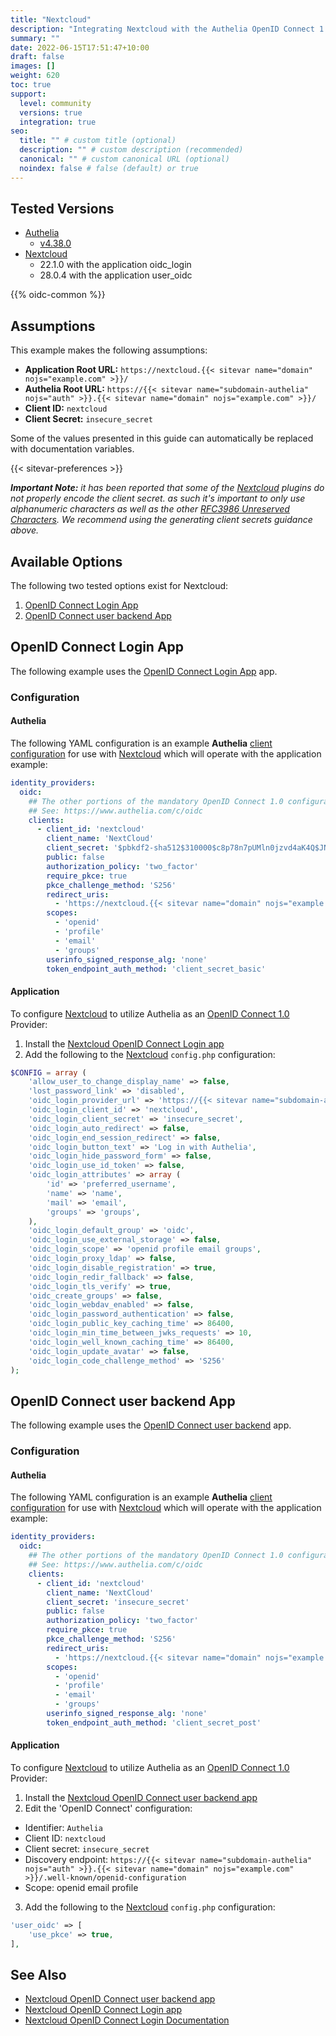 ```yaml
---
title: "Nextcloud"
description: "Integrating Nextcloud with the Authelia OpenID Connect 1.0 Provider."
summary: ""
date: 2022-06-15T17:51:47+10:00
draft: false
images: []
weight: 620
toc: true
support:
  level: community
  versions: true
  integration: true
seo:
  title: "" # custom title (optional)
  description: "" # custom description (recommended)
  canonical: "" # custom canonical URL (optional)
  noindex: false # false (default) or true
---
```


## Tested Versions

* [Authelia]
  * [v4.38.0](https://github.com/authelia/authelia/releases/tag/v4.38.0)
* [Nextcloud]
  * 22.1.0 with the application oidc_login
  * 28.0.4 with the application user_oidc

{{% oidc-common %}}

## Assumptions

This example makes the following assumptions:

* __Application Root URL:__ `https://nextcloud.{{< sitevar name="domain" nojs="example.com" >}}/`
* __Authelia Root URL:__ `https://{{< sitevar name="subdomain-authelia" nojs="auth" >}}.{{< sitevar name="domain" nojs="example.com" >}}/`
* __Client ID:__ `nextcloud`
* __Client Secret:__ `insecure_secret`

Some of the values presented in this guide can automatically be replaced with documentation variables.

{{< sitevar-preferences >}}

*__Important Note:__ it has been reported that some of the [Nextcloud] plugins do not properly encode the client secret.
as such it's important to only use alphanumeric characters as well as the other
[RFC3986 Unreserved Characters](https://datatracker.ietf.org/doc/html/rfc3986#section-2.3). We recommend using the
generating client secrets guidance above.*

## Available Options

The following two tested options exist for Nextcloud:

1. [OpenID Connect Login App](#openid-connect-login-app)
2. [OpenID Connect user backend App](#openid-connect-user-backend-app)

## OpenID Connect Login App

The following example uses the [OpenID Connect Login App](https://apps.nextcloud.com/apps/oidc_login) app.

### Configuration

#### Authelia

The following YAML configuration is an example __Authelia__
[client configuration] for use with [Nextcloud]
which will operate with the application example:

```yaml {title="configuration.yml"}
identity_providers:
  oidc:
    ## The other portions of the mandatory OpenID Connect 1.0 configuration go here.
    ## See: https://www.authelia.com/c/oidc
    clients:
      - client_id: 'nextcloud'
        client_name: 'NextCloud'
        client_secret: '$pbkdf2-sha512$310000$c8p78n7pUMln0jzvd4aK4Q$JNRBzwAo0ek5qKn50cFzzvE9RXV88h1wJn5KGiHrD0YKtZaR/nCb2CJPOsKaPK0hjf.9yHxzQGZziziccp6Yng'  # The digest of 'insecure_secret'.
        public: false
        authorization_policy: 'two_factor'
        require_pkce: true
        pkce_challenge_method: 'S256'
        redirect_uris:
          - 'https://nextcloud.{{< sitevar name="domain" nojs="example.com" >}}/apps/oidc_login/oidc'
        scopes:
          - 'openid'
          - 'profile'
          - 'email'
          - 'groups'
        userinfo_signed_response_alg: 'none'
        token_endpoint_auth_method: 'client_secret_basic'
```

#### Application

To configure [Nextcloud] to utilize Authelia as an [OpenID Connect 1.0] Provider:

1. Install the [Nextcloud OpenID Connect Login app]
2. Add the following to the [Nextcloud] `config.php` configuration:

```php
$CONFIG = array (
    'allow_user_to_change_display_name' => false,
    'lost_password_link' => 'disabled',
    'oidc_login_provider_url' => 'https://{{< sitevar name="subdomain-authelia" nojs="auth" >}}.{{< sitevar name="domain" nojs="example.com" >}}',
    'oidc_login_client_id' => 'nextcloud',
    'oidc_login_client_secret' => 'insecure_secret',
    'oidc_login_auto_redirect' => false,
    'oidc_login_end_session_redirect' => false,
    'oidc_login_button_text' => 'Log in with Authelia',
    'oidc_login_hide_password_form' => false,
    'oidc_login_use_id_token' => false,
    'oidc_login_attributes' => array (
        'id' => 'preferred_username',
        'name' => 'name',
        'mail' => 'email',
        'groups' => 'groups',
    ),
    'oidc_login_default_group' => 'oidc',
    'oidc_login_use_external_storage' => false,
    'oidc_login_scope' => 'openid profile email groups',
    'oidc_login_proxy_ldap' => false,
    'oidc_login_disable_registration' => true,
    'oidc_login_redir_fallback' => false,
    'oidc_login_tls_verify' => true,
    'oidc_create_groups' => false,
    'oidc_login_webdav_enabled' => false,
    'oidc_login_password_authentication' => false,
    'oidc_login_public_key_caching_time' => 86400,
    'oidc_login_min_time_between_jwks_requests' => 10,
    'oidc_login_well_known_caching_time' => 86400,
    'oidc_login_update_avatar' => false,
    'oidc_login_code_challenge_method' => 'S256'
);
```

## OpenID Connect user backend App

The following example uses the [OpenID Connect user backend](https://apps.nextcloud.com/apps/user_oidc) app.

### Configuration

#### Authelia

The following YAML configuration is an example __Authelia__ [client configuration] for use with [Nextcloud] which will
operate with the application example:

```yaml {title="configuration.yml"}
identity_providers:
  oidc:
    ## The other portions of the mandatory OpenID Connect 1.0 configuration go here.
    ## See: https://www.authelia.com/c/oidc
    clients:
      - client_id: 'nextcloud'
        client_name: 'NextCloud'
        client_secret: 'insecure_secret'
        public: false
        authorization_policy: 'two_factor'
        require_pkce: true
        pkce_challenge_method: 'S256'
        redirect_uris:
          - 'https://nextcloud.{{< sitevar name="domain" nojs="example.com" >}}/apps/user_oidc/code'
        scopes:
          - 'openid'
          - 'profile'
          - 'email'
          - 'groups'
        userinfo_signed_response_alg: 'none'
        token_endpoint_auth_method: 'client_secret_post'
```

#### Application

To configure [Nextcloud] to utilize Authelia as an [OpenID Connect 1.0] Provider:

1. Install the [Nextcloud OpenID Connect user backend app]
2. Edit the 'OpenID Connect' configuration:

* Identifier: `Authelia`
* Client ID: `nextcloud`
* Client secret: `insecure_secret`
* Discovery endpoint: `https://{{< sitevar name="subdomain-authelia" nojs="auth" >}}.{{< sitevar name="domain" nojs="example.com" >}}/.well-known/openid-configuration`
* Scope: openid email profile

3. Add the following to the [Nextcloud] `config.php` configuration:
``` php
'user_oidc' => [
    'use_pkce' => true,
],
```

## See Also

* [Nextcloud OpenID Connect user backend app]
* [Nextcloud OpenID Connect Login app]
* [Nextcloud OpenID Connect Login Documentation](https://github.com/pulsejet/nextcloud-oidc-login)

[Authelia]: https://www.authelia.com
[Nextcloud]: https://nextcloud.com/
[Nextcloud OpenID Connect Login app]: https://apps.nextcloud.com/apps/oidc_login
[Nextcloud OpenID Connect user backend app]: https://apps.nextcloud.com/apps/user_oidc
[OpenID Connect 1.0]: ../../openid-connect/introduction.md
[client configuration]: ../../../configuration/identity-providers/openid-connect/clients.md
